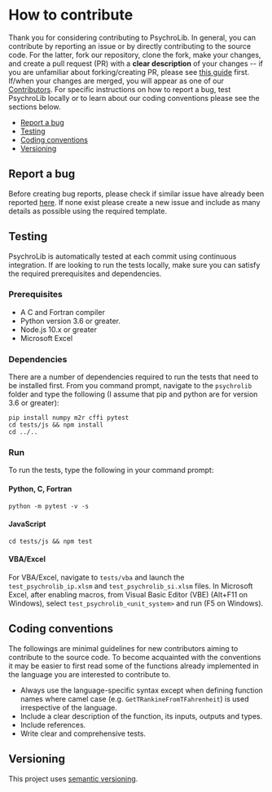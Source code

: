 # How to contribute

Thank you for considering contributing to PsychroLib. In general, you can contribute by reporting an issue or by directly contributing to the source code. For the latter, fork our repository, clone the fork, make your changes, and create a pull request (PR) with a **clear description** of your changes -- if you are unfamiliar about forking/creating PR, please see [this guide](https://guides.github.com/activities/forking/) first. If/when your changes are merged, you will appear as one of our [Contributors](https://github.com/psychrometrics/psychrolib/graphs/contributors). For specific instructions on how to report a bug, test PsychroLib locally or to learn about our coding conventions please see the sections below.

- [Report a bug](#report-a-bug)
- [Testing](#testing)
- [Coding conventions](#coding-conventions)
- [Versioning](#versioning)


## Report a bug

Before creating bug reports, please check if similar issue have already been reported [here](https://github.com/psychrometrics/psychrolib/issues). If none exist please create a new issue and include as many details as possible using the required template.

## Testing

PsychroLib is automatically tested at each commit using continuous integration. If are looking to run the tests locally, make sure you can satisfy the required prerequisites and dependencies.

### Prerequisites

- A C and Fortran compiler
- Python version 3.6 or greater.
- Node.js 10.x or greater
- Microsoft Excel


### Dependencies

There are a number of dependencies required to run the tests that need to be installed first. From you command prompt, navigate to the `psychrolib` folder and type the following (I assume that pip and python are for version 3.6 or greater):

```
pip install numpy m2r cffi pytest
cd tests/js && npm install
cd ../..
```


### Run

To run the tests, type the following in your command prompt:


#### Python, C, Fortran
```
python -m pytest -v -s
```


#### JavaScript
```
cd tests/js && npm test
```


#### VBA/Excel
For VBA/Excel, navigate to `tests/vba` and launch the `test_psychrolib_ip.xlsm` and `test_psychrolib_si.xlsm` files. In Microsoft Excel, after enabling macros, from Visual Basic Editor (VBE) (Alt+F11 on Windows), select `test_psychrolib_<unit_system>` and run (F5 on Windows).


## Coding conventions

The followings are minimal guidelines for new contributors aiming to contribute to the source code. To become acquainted with the conventions it may be easier to first read some of the functions already implemented in the language you are interested to contribute to.

- Always use the language-specific syntax except when defining function names where camel case (e.g. `GetTRankineFromTFahrenheit`) is used irrespective of the language.
- Include a clear description of the function, its inputs, outputs and types.
- Include references.
- Write clear and comprehensive tests.


## Versioning

This project uses [semantic versioning](https://semver.org/).